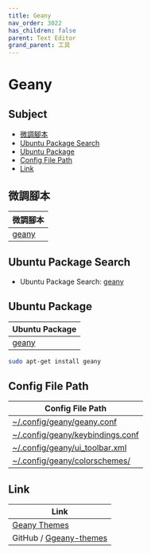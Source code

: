```yaml
---
title: Geany
nav_order: 3022
has_children: false
parent: Text Editor
grand_parent: 工具
---
```



# Geany


## Subject

* [微調腳本](#微調腳本)
* [Ubuntu Package Search](#ubuntu-package-search)
* [Ubuntu Package](#ubuntu-package)
* [Config File Path](#config-file-path)
* [Link](#link)


## 微調腳本

| 微調腳本 |
| --- |
| [geany](https://github.com/samwhelp/lubuntu-adjustment/tree/main/prototype/main/tool-config/part/geany) |


## Ubuntu Package Search

* Ubuntu Package Search: [geany](https://packages.ubuntu.com/search?keywords=geany)


## Ubuntu Package

| Ubuntu Package |
| -------------- |
| [geany](https://packages.ubuntu.com/noble/geany) |

``` sh
sudo apt-get install geany
```


## Config File Path

| Config File Path |
| ---------------- |
| [~/.config/geany/geany.conf](https://github.com/samwhelp/lubuntu-adjustment/blob/main/prototype/main/tool-config/part/geany/asset/overlay/etc/skel/.config/geany/geany.conf) |
| [~/.config/geany/keybindings.conf](https://github.com/samwhelp/lubuntu-adjustment/blob/main/prototype/main/tool-config/part/geany/asset/overlay/etc/skel/.config/geany/keybindings.conf) |
| [~/.config/geany/ui_toolbar.xml](https://github.com/samwhelp/lubuntu-adjustment/blob/main/prototype/main/tool-config/part/geany/asset/overlay/etc/skel/.config/geany/ui_toolbar.xml) |
| [~/.config/geany/colorschemes/](https://github.com/samwhelp/lubuntu-adjustment/blob/main/prototype/main/tool-config/part/geany/asset/overlay/etc/skel/.config/geany/colorschemes) |


## Link

| Link |
| ---- |
| [Geany Themes](https://www.geany.org/download/themes/) |
| GitHub / [Ggeany-themes](https://github.com/geany/geany-themes) |
